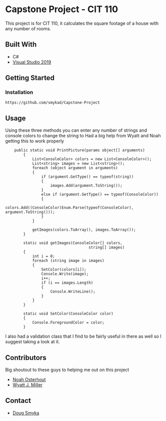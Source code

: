 # Capstone Project - CIT 110

This project is for CIT 110, it calculates the square footage of a house with any number of rooms.

## Built With
- C#
- [Visual Studio 2019](https://visualstudio.microsoft.com/vs/) 

## Getting Started

### Installation

```
https://github.com/smykad/Capstone-Project
```

## Usage

Using these three methods you can enter any number of strings and console colors to change the string to
Had a big help from Wyatt and Noah getting this to work properly

```
	public static void PrintPicture(params object[] arguments)
        {
            List<ConsoleColor> colors = new List<ConsoleColor>();
            List<string> images = new List<string>();
            foreach (object argument in arguments)
            {
                if (argument.GetType() == typeof(string))
                {
                    images.Add(argument.ToString());
                }
                else if (argument.GetType() == typeof(ConsoleColor))
                {
                    colors.Add((ConsoleColor)Enum.Parse(typeof(ConsoleColor), argument.ToString()));
                }
            }

            getImages(colors.ToArray(), images.ToArray());
        }

        static void getImages(ConsoleColor[] colors,
                                     string[] images)
        {
            int i = 0;
            foreach (string image in images)
            {
                SetColor(colors[i]);
                Console.Write(image);
                i++;
                if (i == images.Length)
                {
                    Console.WriteLine();
                }
            }
        }
	
        static void SetColor(ConsoleColor color)
        {
            Console.ForegroundColor = color;
        }
```

I also had a validation class that I find to be fairly useful in there as well so I suggest taking a look at it.

## Contributors

Big shoutout to these guys to helping me out on this project
- [Noah Osterhout](https://github.com/NoahFlowa)
- [Wyatt J. Miller](https://github.com/wymillerlinux)

## Contact

- [Doug Smyka](https://github.com/smykad)
